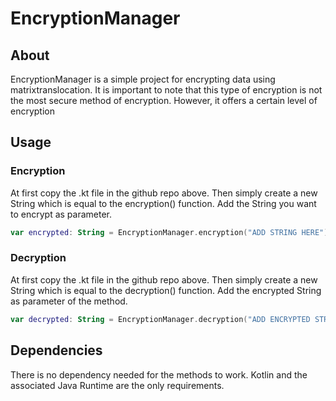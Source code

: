 # EncryptionManager

## About
EncryptionManager is a simple project for encrypting data using matrixtranslocation. It is important to note that this type of encryption is not the most secure method of encryption. However, it offers a certain level of encryption

## Usage
### Encryption
At first copy the .kt file in the github repo above. Then simply create a new String which is equal to the encryption() function. Add the String you want to encrypt as parameter.
````kotlin
var encrypted: String = EncryptionManager.encryption("ADD STRING HERE")
````

### Decryption
At first copy the .kt file in the github repo above. Then simply create a new String which is equal to the decryption() function. Add the encrypted String as parameter of the method.
````kotlin
var decrypted: String = EncryptionManager.decryption("ADD ENCRYPTED STRING HERE")
````

## Dependencies
There is no dependency needed for the methods to work. Kotlin and the associated Java Runtime are the only requirements.

